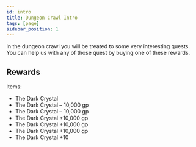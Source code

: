 ```yaml
---
id: intro
title: Dungeon Crawl Intro
tags: [page]
sidebar_position: 1
---
```


In the dungeon crawl you will be treated to some very interesting quests. You can help us with any of those quest by buying one of these rewards.

## Rewards

Items:

- The Dark Crystal
- The Dark Crystal – 10,000 gp
- The Dark Crystal – 10,000 gp
- The Dark Crystal +10,000 gp
- The Dark Crystal +10,000 gp
- The Dark Crystal +10,000 gp
- The Dark Crystal +10
